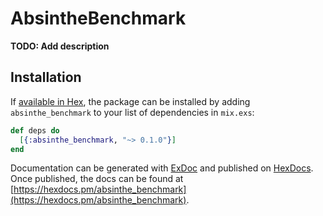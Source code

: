 # AbsintheBenchmark

**TODO: Add description**

## Installation

If [available in Hex](https://hex.pm/docs/publish), the package can be installed
by adding `absinthe_benchmark` to your list of dependencies in `mix.exs`:

```elixir
def deps do
  [{:absinthe_benchmark, "~> 0.1.0"}]
end
```

Documentation can be generated with [ExDoc](https://github.com/elixir-lang/ex_doc)
and published on [HexDocs](https://hexdocs.pm). Once published, the docs can
be found at [https://hexdocs.pm/absinthe_benchmark](https://hexdocs.pm/absinthe_benchmark).

